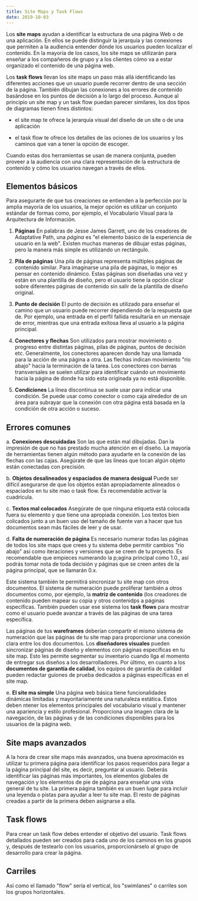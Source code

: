 ```yaml
--- 
title: Site Maps y Task Flows
date: 2019-10-03
---
```


Los **site maps** ayudan a identificar la estructura de una página Web o de una aplicación. En ellos se puede distinguir la jerarquía y las conexiones que permiten a la audiencia entender dónde los usuarios pueden localizar el contenido.  En la mayoría de los casos, los site maps se utilizarán para enseñar a los compañeros de grupo y a los clientes cómo va a estar organizado el contenido de una página web.

Los **task flows** llevan los site maps un paso más allá identificando las diferentes acciones que un usuario puede recorrer dentro de una sección de la página. También dibujan las conexiones a los errores de contenido basándose en los puntos de decisión a lo largo del proceso. Aunque al principio un site map y un task flow puedan parecer similares, los dos tipos de diagramas tienen fines distintos: 

* el site map te ofrece la jerarquía visual del diseño de un site o de una aplicación

* el task flow te ofrece los detalles de las ociones de los usuarios y los caminos que van a tener la opción de escoger.

Cuando estas dos herramientas se usan de manera conjunta, pueden proveer a la audiencia con una clara representación de la estructura de contenido y cómo los usuarios navegan a través de ellos.

## Elementos básicos ##

Para asegurarte de que tus creaciones se entienden a la perfección por la amplia mayoría de los usuarios, la mejor opción es utilizar un conjunto estándar de formas como, por ejemplo, el Vocabulario Visual para la Arquitectura de Información.

1. **Páginas**
En palabras de Jesse James Garrett, uno de los creadores de Adaptative Path, una *página* es "el elemento básico de la experiencia de usuario en la web". Existen muchas maneras de dibujar estas páginas, pero la manera más simple es utilizando un rectángulo. 

2. **Pila de páginas**
Una pila de páginas representa múltiples páginas de contenido similar. Para imaginarse una pila de páginas, lo mejor es pensar en contenido dinámico. Estas páginas son diseñadas una vez y están en una plantilla de diseño, pero el usuario tiene la opción clicar sobre diferentes páginas de contenido sin salir de la plantilla de diseño original.

3. **Punto de decisión** 
El punto de decisión es utilizado para enseñar el camino que un usuario puede recorrer dependiendo de la respuesta que de. Por ejemplo, una entrada en el perfil fallida resultaría en un mensaje de error, mientras que una entrada exitosa lleva al usuario a la página principal.

4. **Conectores y flechas** 
Son utilizados para mostrar movimiento o progreso entre distintas páginas, pilas de páginas, puntos de decisión etc. Generalmente, los conectores aparecen donde hay una llamada para la acción de una página a otra. Las flechas indican movimiento "río abajo" hacia la terminación de la tarea. Los conectores con barras transversales se suelen utilizar para identificar cuándo un movimiento hacia la página de donde ha sido esta originada ya no está disponible.

5. **Condiciones**
La línea discontinua se suele usar para indicar una condición. Se puede usar como conector o como caja alrededor de un área para subrayar que la conexión con otra página está basada en la condición de otra acción o suceso.

## Errores comunes ##

a. **Conexiones descuidadas** Son las que están mal dibujadas. Dan la impresión de que no has prestado mucha atención en el diseño. La mayoría de herramientas tienen algún método para ayudarte en la conexión de las flechas con las cajas. Asegúrate de que las líneas que tocan algún objeto están conectadas con precisión.

b. **Objetos desalineados y espaciados de manera desigual** Puede ser difícil asegurarse de que los objetos están apropiadamente alineados o espaciados en tu site mao o task flow. Es recomendable activar la cuadrícula.

c. **Textos mal colocados** Asegúrate de que ninguna etiqueta está colocada fuera su elemento y que tiene una apropiada conexión. Los textos bien colicados junto a un buen uso del tamaño de fuente van a hacer que tus documentos sean más fáciles de leer y de usar.

d. **Falta de numeración de página** Es necesario numerar todas las páginas de todos los site maps que crees y tu sistema debe permitir cambios "río abajo" así como iteraciones y versiones que se creen de tu proyecto. Es recomendable que empieces numerando la p;agina principal como 1.0., así podrás tomar nota de toda decisión y páginas que se creen antes de la página principal, que se llamarán 0.x.

Este sistema también te permitirá sincronizar tu site map con otros documentos. El sistema de numeración puede proliferar también a otros documentos como, por ejemplo, la **matriz de contenido** (los creadores de contenido pueden mapear su copia y otros contenidps a páginas específicas. También pueden usar ese sistema los **task flows** para mostrar como el usuario puede avanzar a través de las páginas de una tarea específica.

Las páginas de tus **wareframes** deberían compartir el mismo sistema de numeración que las páginas de tu site map para proporcionar una conexión clara entre los dos documentos. Los **diseñadores visuales** pueden sincronizar páginas de diseño y elementos con páginas específicas en tu site map. Esto les permite segmentar su inventario cuando llga el momento de entregar sus diseños a los desarrolladores. Por último, en cuanto a los **documentos de garantía de calidad**, los equipos de garantía de calidad pueden redactar guiones de prueba dedicados a páginas específicas en el site map.

e. **El site ma simple** Una página web básica tiene funcionalidades dinámicas limitadas y mayoritariamente una naturaleza estática. Estos deben ntener los elementos principales del vocabulario visual y mantener una apariencia y estilo profesional. Proporciona una imagen clara de la navegación, de las páginas y de las condiciones disponibles para los usuarios de la página web.

## Site maps avanzados ##

A la hora de crear site maps más avanzados, una buena aproximación es utilizar tu primera página para identificar los pasos requeridos para llegar a la página principal del site, es decir, preguntar al usuario. Deberás identificar las páginas más importantes, los elementos globales de navegación y los elementos de pie de página para enseñar una vista general de tu site. La primera página también es un buen lugar para incluir una leyenda o pistas para ayudar a leer tu site map. El resto de páginas creadas a partir de la primera deben asignarse a ella.

## Task flows ##

Para crear un task flow debes entender el objetivo del usuario. Task flows detallados pueden ser creados para cada uno de los caminos en los grupos y, después de testearlo con los usuarios, proporcionárselo al grupo de desarrollo para crear la página.

## Carriles ##

Así como el llamado "flow" sería el vertical, los "swimlanes" o carriles son los grupos horizontales.








